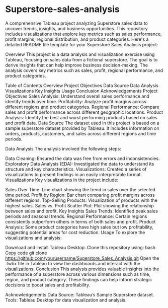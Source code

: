 # Superstore-sales-analysis
A comprehensive Tableau project analyzing Superstore sales data to uncover trends, insights, and business opportunities. This repository includes visualizations that explore key metrics such as sales performance, profit margins, regional distribution, and product categories. 
Here's a detailed README file template for your Superstore Sales Analysis project:

Overview
This project is a data analysis and visualization exercise using Tableau, focusing on sales data from a fictional superstore. The goal is to derive insights that can help improve business decision-making. The analysis covers key metrics such as sales, profit, regional performance, and product categories.

Table of Contents
Overview
Project Objectives
Data Source
Data Analysis
Visualizations
Key Insights
Usage
Conclusion
Acknowledgements
Project Objectives
Sales Analysis: Understand overall sales performance and identify trends over time.
Profitability: Analyze profit margins across different regions and product categories.
Regional Performance: Compare sales and profit performance across different geographic locations.
Product Analysis: Identify the best and worst performing products based on sales and profit data.
Data Source
The dataset used in this project is based on a sample superstore dataset provided by Tableau. It includes information on orders, products, customers, and sales across different regions and time periods.

Data Analysis
The analysis involved the following steps:

Data Cleaning: Ensured the data was free from errors and inconsistencies.
Exploratory Data Analysis (EDA): Investigated the data to understand its structure and key characteristics.
Visualizations: Created a series of visualizations to present findings in an easily interpretable format.
Visualizations
Key visualizations in the project include:

Sales Over Time: Line chart showing the trend in sales over the selected time period.
Profit by Region: Bar chart comparing profit margins across different regions.
Top-Selling Products: Visualization of products with the highest sales.
Sales vs. Profit Scatter Plot: Plot showing the relationship between sales and profit.
Key Insights
Sales Trends: Identified peak sales periods and seasonal trends.
Regional Performance: Certain regions consistently outperform others in terms of both sales and profit.
Product Analysis: Some product categories have high sales but low profitability, suggesting potential areas for cost reduction.
Usage
To explore the visualizations and analysis:

Download and install Tableau Desktop.
Clone this repository using:
bash
Copy code
git clone https://github.com/yourusername/Superstore_Sales_Analysis.git
Open the .twbx file in Tableau to view the dashboards and interact with the visualizations.
Conclusion
This analysis provides valuable insights into the performance of a superstore across various dimensions such as time, region, and product category. These findings can help inform strategic decisions to boost sales and profitability.

Acknowledgements
Data Source: Tableau’s Sample Superstore dataset.
Tools: Tableau Desktop for data visualization and analysis.

